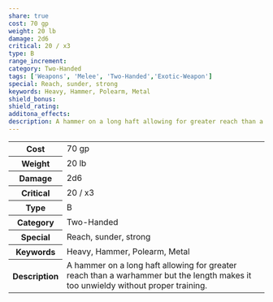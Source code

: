 ```yaml
---
share: true
cost: 70 gp
weight: 20 lb
damage: 2d6
critical: 20 / x3
type: B
range_increment: 
category: Two-Handed
tags: ['Weapons', 'Melee', 'Two-Handed','Exotic-Weapon']
special: Reach, sunder, strong
keywords: Heavy, Hammer, Polearm, Metal
shield_bonus: 
shield_rating: 
additona_effects: 
description: A hammer on a long haft allowing for greater reach than a warhammer but the length makes it too unwieldy without proper training.
---
```

<p><span style="overflow-x: auto;"><table><tbody><tr><th>Cost</th><td>70 gp</td></tr><tr><th>Weight</th><td>20 lb</td></tr><tr><th>Damage</th><td>2d6</td></tr><tr><th>Critical</th><td>20 / x3</td></tr><tr><th>Type</th><td>B</td></tr><tr><th>Category</th><td>Two-Handed</td></tr><tr><th>Special</th><td>Reach, sunder, strong</td></tr><tr><th>Keywords</th><td>Heavy, Hammer, Polearm, Metal</td></tr><tr><th>Description</th><td>A hammer on a long haft allowing for greater reach than a warhammer but the length makes it too unwieldy without proper training.</td></tr></tbody></table></span></p>